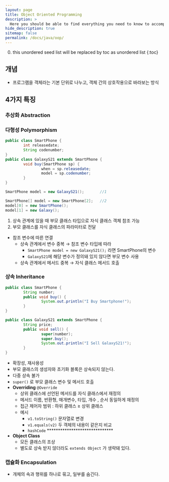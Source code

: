 ```yaml
---
layout: page
title: Object Oriented Programming
description: >
  Here you should be able to find everything you need to know to accomplish the most common tasks when blogging with Hydejack.
hide_description: true
sitemap: false
permalink: /docs/java/oop/
---
```

0. this unordered seed list will be replaced by toc as unordered list
{:toc}

## 개념
- 프로그램을 객체라는 기본 단위로 나누고, 객체 간의 상호작용으로 바라보는 방식

## 4가지 특징
### 추상화 Abstraction

### 다형성 Polymorphism
```java
public class SmartPhone {
		int releasedate;
		String codenumber;
}
public class GalaxyS21 extends SmartPhone {
		void buy(SmartPhone sp) {
				when = sp.releasedate;
				model = sp.codenumber;
		}
}

SmartPhone model = new GalaxyS21();       //1

SmartPhone[] model = new SmartPhone[2];   //2
model[0] = new SmartPhone();
model[1] = new Galaxy();
```
1. 상속 관계에 있을 때 부모 클래스 타입으로 자식 클래스 객체 참조 가능
2. 부모 클래스를 자식 클래스의 파라미터로 전달
- 참조 변수에 따른 연결
    - 상속 관계에서 변수 중복 → 참조 변수 타입에 따라
        - `SmartPhone model = new GalaxyS21();` 라면 SmartPhone의 변수
        - `GalaxyS21`에 해당 변수가 정의돼 있지 않다면 부모 변수 사용
    - 상속 관계에서 메서드 중복 → 자식 클래스 메서드 호출

### 상속 Inheritance
```java
public class SmartPhone {
		String number;
		public void buy() {
				System.out.println("I Buy Smartphone!");
		}
}

public class GalaxyS21 extends SmartPhone {
		String price;
		public void sell() {
				super(number);
				super.buy();
				System.out.println("I Sell GalaxyS21!");
		}
}
```
- 확장성, 재사용성
- 부모 클래스의 생성자와 초기화 블록은 상속되지 않는다.
- 다중 상속 불가
- `super()` 로 부모 클래스 변수 및 메서드 호출
- **Overriding** `@Override`
    - 상위 클래스에 선언된 메서드를 자식 클래스에서 재정의
    - 메서드 이름, 반환형, 매개변수, 타입, 개수 , 순서 동일하게 재정의
    - 접근 제어자 범위 : 하위 클래스 ≥ 상위 클래스
    - 예시
        - `v1.toString()` 문자열로 변경
        - `v1.equals(v2)` 두 객체의 내용이 같은지 비교
        - `hashCode`   ******************************
- **Object Class**
    - 모든 클래스의 조상
    - 별도로 상속 받지 않더라도 `extends Object` 가 생략돼 있다.

### 캡슐화 Encapsulation
- 개체의 속과 행위를 하나로 묶고, 일부를 숨긴다.

